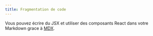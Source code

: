 ```yaml
---
title: Fragmentation de code
---
```


Vous pouvez écrire du JSX et utiliser des composants React dans votre Markdown grace à [MDX](https://mdxjs.com/).
